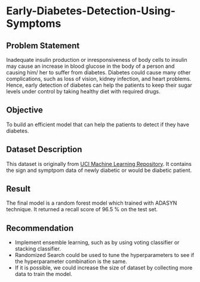 # Early-Diabetes-Detection-Using-Symptoms
## Problem Statement
Inadequate insulin production or inresponsiveness of body cells to insulin may cause an increase in blood glucose in the body of a person and causing him/ her to suffer from diabetes. Diabetes could cause many other complications, such as loss of vision, kidney infection, and heart problems. Hence, early detection of diabetes can help the patients to keep their sugar levels under control by taking healthy diet with required drugs.

## Objective
To build an efficient model that can help the patients to detect if they have diabetes.

## Dataset Description
This dataset is originally from <a href="https://archive.ics.uci.edu/ml/datasets/Early+stage+diabetes+risk+prediction+dataset.#">UCI Machine Learning Repository</a>. It contains the sign and symptpom data of newly diabetic or would be diabetic patient.

## Result
The final model is a random forest model which trained with ADASYN technique. It returned a recall score of 96.5 % on the test set. 

## Recommendation
* Implement ensemble learning, such as by using voting classifier or stacking classifier.
* Randomized Search could be used to tune the hyperparameters to see if the hyperparameter combination is the same.
* If it is possible, we could increase the size of dataset by collecting more data to train the model. 
